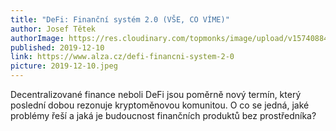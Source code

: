 ```yaml
---
title: "DeFi: Finanční systém 2.0 (VŠE, CO VÍME)"
author: Josef Tětek
authorImage: https://res.cloudinary.com/topmonks/image/upload/v1574088474/avatar/josef-tetek.jpg
published: 2019-12-10
link: https://www.alza.cz/defi-financni-system-2-0
picture: 2019-12-10.jpeg
---
```


Decentralizované finance neboli DeFi jsou poměrně nový termín, který poslední dobou rezonuje kryptoměnovou komunitou. O co se jedná, jaké problémy řeší a jaká je budoucnost finančních produktů bez prostředníka?
